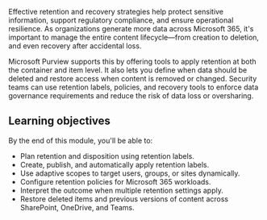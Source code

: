 Effective retention and recovery strategies help protect sensitive information, support regulatory compliance, and ensure operational resilience. As organizations generate more data across Microsoft 365, it's important to manage the entire content lifecycle—from creation to deletion, and even recovery after accidental loss.

Microsoft Purview supports this by offering tools to apply retention at both the container and item level. It also lets you define when data should be deleted and restore access when content is removed or changed. Security teams can use retention labels, policies, and recovery tools to enforce data governance requirements and reduce the risk of data loss or oversharing.

## Learning objectives

By the end of this module, you'll be able to:

- Plan retention and disposition using retention labels.
- Create, publish, and automatically apply retention labels.
- Use adaptive scopes to target users, groups, or sites dynamically.
- Configure retention policies for Microsoft 365 workloads.
- Interpret the outcome when multiple retention settings apply.
- Restore deleted items and previous versions of content across SharePoint, OneDrive, and Teams.
